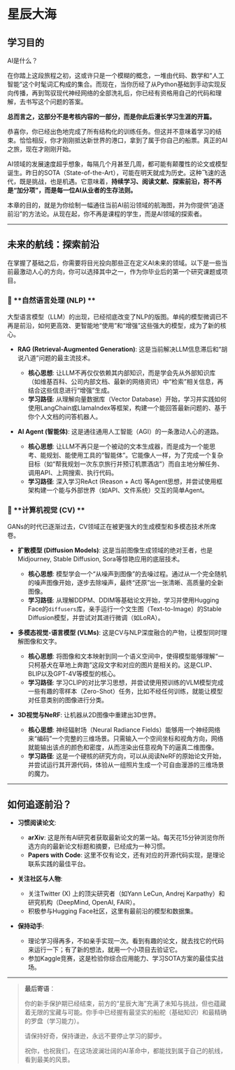 # 星辰大海

## 学习目的

AI是什么？

在你踏上这段旅程之初，这或许只是一个模糊的概念，一堆由代码、数学和“人工智能”这个时髦词汇构成的集合。而现在，当你历经了从Python基础到手动实现反向传播，再到驾驭现代神经网络的全部洗礼后，你已经有资格用自己的代码和理解，去书写这个问题的答案。

**总而言之，这部分不是考核内容的一部分，而是你此后漫长学习生涯的开篇。**

恭喜你，你已经出色地完成了所有结构化的训练任务。但这并不意味着学习的结束。恰恰相反，你才刚刚抵达新世界的港口，拿到了属于你自己的船票。真正的AI之旅，现在才刚刚开始。

AI领域的发展速度超乎想象，每隔几个月甚至几周，都可能有颠覆性的论文或模型诞生。昨日的SOTA（State-of-the-Art），可能在明天就成为历史。这种飞速的迭代，既是挑战，也是机遇。它意味着，**持续学习、阅读文献、探索前沿，将不再是“加分项”，而是每一位AI从业者的生存法则。**

本章的目的，就是为你绘制一幅通往当前AI前沿领域的航海图，并为你提供“追逐前沿”的方法论。从现在起，你不再是课程的学生，而是AI领域的探索者。

---

## 未来的航线：探索前沿

在掌握了基础之后，你需要将目光投向那些正在定义AI未来的领域。以下是一些当前最激动人心的方向，你可以选择其中之一，作为你毕业后的第一个研究课题或项目。

### 🚀 **自然语言处理 (NLP) **

大型语言模型（LLM）的出现，已经彻底改变了NLP的版图。单纯的模型微调已不再是前沿，如何更高效、更智能地“使用”和“增强”这些强大的模型，成为了新的核心。

* **RAG (Retrieval-Augmented Generation)**: 这是当前解决LLM信息滞后和“胡说八道”问题的最主流技术。

  * **核心思想**: 让LLM不再仅仅依赖其内部知识，而是学会先从外部知识库（如维基百科、公司内部文档、最新的网络资讯）中“检索”相关信息，再结合这些信息进行“增强”生成。
  * **学习路径**: 从理解向量数据库（Vector Database）开始，学习并实践如何使用LangChain或LlamaIndex等框架，构建一个能回答最新问题的、基于你个人文档的问答机器人。

* **AI Agent (智能体)**: 这是通往通用人工智能（AGI）的一条激动人心的道路。

  * **核心思想**: 让LLM不再只是一个被动的文本生成器，而是成为一个能思考、能规划、能使用工具的“智能体”。它能像人一样，为了完成一个复杂目标（如“帮我规划一次东京旅行并预订机票酒店”）而自主地分解任务、调用API、上网搜索、执行代码。
  * **学习路径**: 深入学习ReAct (Reason + Act) 等Agent思想，并尝试使用框架构建一个能与外部世界（如API、文件系统）交互的简单Agent。

### 🌌 **计算机视觉 (CV) **

GANs的时代已逐渐过去，CV领域正在被更强大的生成模型和多模态技术所席卷。

* **扩散模型 (Diffusion Models)**: 这是当前图像生成领域的绝对王者，也是Midjourney, Stable Diffusion, Sora等惊艳应用的底层技术。

  * **核心思想**: 模型学会一个“从噪声到图像”的去噪过程。通过从一个完全随机的噪声图像开始，逐步去除噪声，最终“还原”出一张清晰、高质量的全新图像。
  * **学习路径**: 从理解DDPM、DDIM等基础论文开始，学习并使用Hugging Face的`diffusers`库，亲手运行一个文生图（Text-to-Image）的Stable Diffusion模型，并尝试对其进行微调（如LoRA）。

* **多模态视觉-语言模型 (VLMs)**: 这是CV与NLP深度融合的产物，让模型同时理解图像和文字。

  * **核心思想**: 将图像和文本映射到同一个语义空间中，使得模型能够理解“一只柯基犬在草地上奔跑”这段文字和对应的图片是相关的。这是CLIP、BLIP以及GPT-4V等模型的核心。
  * **学习路径**: 学习CLIP的对比学习思想，并尝试使用预训练的VLM模型完成一些有趣的零样本（Zero-Shot）任务，比如不经任何训练，就能让模型对任意类别的图像进行分类。

* **3D视觉与NeRF**: 让机器从2D图像中重建出3D世界。

  * **核心思想**: 神经辐射场（Neural Radiance Fields）能够用一个神经网络来“编码”一个完整的三维场景。只需输入一个空间坐标和视角方向，网络就能输出该点的颜色和密度，从而渲染出任意视角下的逼真二维图像。
  * **学习路径**: 这是一个硬核的研究方向，可以从阅读NeRF的原始论文开始，并尝试运行其开源代码，体验从一组照片生成一个可自由漫游的三维场景的魔力。

---

## 如何追逐前沿？

* **习惯阅读论文**:

  * **arXiv**: 这是所有AI研究者获取最新论文的第一站。每天花15分钟浏览你所选方向的最新论文标题和摘要，已经成为一种习惯。
  * **Papers with Code**: 这里不仅有论文，还有对应的开源代码实现，是理论联系实践的最佳平台。
* **关注社区与人物**:

  * 关注Twitter (X) 上的顶尖研究者（如Yann LeCun, Andrej Karpathy）和研究机构（DeepMind, OpenAI, FAIR）。
  * 积极参与Hugging Face社区，这里有最前沿的模型和数据集。
* **保持动手**:

  * 理论学习得再多，不如亲手实现一次。看到有趣的论文，就去找它的代码来运行一下；有了新的想法，就用一个小项目去验证它。
  * 参加Kaggle竞赛，这是检验你综合应用能力、学习SOTA方案的最佳实战场。

---

> **最后寄语**：
>
> 你的新手保护期已经结束，前方的“星辰大海”充满了未知与挑战，但也蕴藏着无限的宝藏与可能。你手中已经握有最坚实的船舵（基础知识）和最精确的罗盘（学习能力）。
>
> 请保持好奇，保持谦逊，永远不要停止学习的脚步。
>
> 祝你，也祝我们，在这场波澜壮阔的AI革命中，都能找到属于自己的航线，看到最美的风景。
